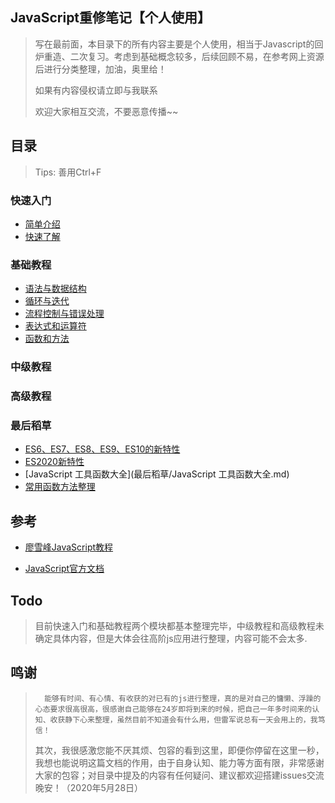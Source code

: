 ## JavaScript重修笔记【个人使用】

> 写在最前面，本目录下的所有内容主要是个人使用，相当于Javascript的回炉重造、二次复习。考虑到基础概念较多，后续回顾不易，在参考网上资源后进行分类整理，加油，奥里给！
>
> 如果有内容侵权请立即与我联系
>
> 欢迎大家相互交流，不要恶意传播~~





## 目录

> Tips: 善用Ctrl+F

### 快速入门

- [简单介绍](https://github.com/mmdapl/article-notes/blob/master/javascript/快速入门/javascript简单介绍.md)
- [快速了解](https://github.com/mmdapl/article-notes/blob/master/javascript/快速入门/javascript快速入门.md)

### 基础教程


- [语法与数据结构](https://github.com/mmdapl/article-notes/blob/master/javascript/基础教程/javascript语法与数据结构.md)
- [循环与迭代](https://github.com/mmdapl/article-notes/blob/master/javascript/基础教程/javascript循环与迭代.md)
- [流程控制与错误处理](https://github.com/mmdapl/article-notes/blob/master/javascript/基础教程/javascript流程控制与错误处理.md)
- [表达式和运算符](https://github.com/mmdapl/article-notes/blob/master/javascript/基础教程/javascript表达式和运算符.md)
- [函数和方法](https://github.com/mmdapl/article-notes/blob/master/javascript/基础教程/javascript函数.md)

### 中级教程



### 高级教程



### 最后稻草

- [ES6、ES7、ES8、ES9、ES10的新特性](最后稻草/ES6、ES7、ES8、ES9、ES10的新特性.md)
- [ES2020新特性](最后稻草/ES2020新特性.md)
- [JavaScript 工具函数大全](最后稻草/JavaScript 工具函数大全.md)
- [常用函数方法整理](最后稻草/常用函数方法整理.md)

## 参考

- [廖雪峰JavaScript教程](https://www.liaoxuefeng.com/category/895882450960192)

- [JavaScript官方文档](https://developer.mozilla.org/zh-CN/docs/Web/JavaScript/Guide/Loops_and_iteration#while_%E8%AF%AD%E5%8F%A5)

## Todo

> 目前快速入门和基础教程两个模块都基本整理完毕，中级教程和高级教程未确定具体内容，但是大体会往高阶js应用进行整理，内容可能不会太多.

## 鸣谢

>  		能够有时间、有心情、有收获的对已有的js进行整理，真的是对自己的慵懒、浮躁的心态要求很高很高，很感谢自己能够在24岁即将到来的时候，把自己一年多时间来的认知、收获静下心来整理，虽然目前不知道会有什么用，但雷军说总有一天会用上的，我笃信！
>
> 其次，我很感激您能不厌其烦、包容的看到这里，即便你停留在这里一秒，我想也能说明这篇文档的作用，由于自身认知、能力等方面有限，非常感谢大家的包容；对目录中提及的内容有任何疑问、建议都欢迎搭建issues交流   晚安！（2020年5月28日）